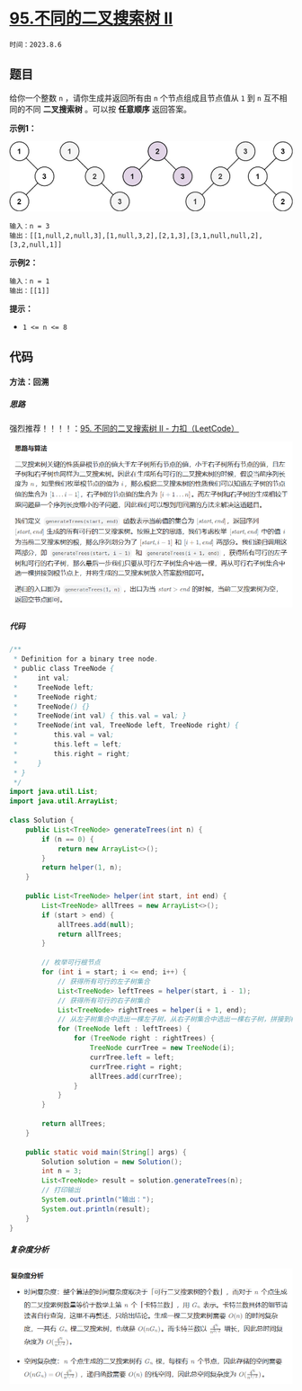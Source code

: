 # [95.不同的二叉搜索树 II](https://leetcode.cn/problems/restore-ip-addresses/)

`时间：2023.8.6`

## 题目

给你一个整数 `n` ，请你生成并返回所有由 `n` 个节点组成且节点值从 `1` 到 `n` 互不相同的不同 **二叉搜索树** 。可以按 **任意顺序** 返回答案。

**示例1：**

![example](pictures/example.jpg)

```
输入：n = 3
输出：[[1,null,2,null,3],[1,null,3,2],[2,1,3],[3,1,null,null,2],[3,2,null,1]]
```

**示例2：**

```
输入：n = 1
输出：[[1]]
```

**提示：**

- `1 <= n <= 8`

## 代码

#### 方法：回溯

##### 思路

强烈推荐！！！！：[95. 不同的二叉搜索树 II - 力扣（LeetCode）](https://leetcode.cn/problems/unique-binary-search-trees-ii/solutions/339143/bu-tong-de-er-cha-sou-suo-shu-ii-by-leetcode-solut/)

![1](pictures/1.png)

##### 代码

```java
/**
 * Definition for a binary tree node.
 * public class TreeNode {
 *     int val;
 *     TreeNode left;
 *     TreeNode right;
 *     TreeNode() {}
 *     TreeNode(int val) { this.val = val; }
 *     TreeNode(int val, TreeNode left, TreeNode right) {
 *         this.val = val;
 *         this.left = left;
 *         this.right = right;
 *     }
 * }
 */
import java.util.List;
import java.util.ArrayList;

class Solution {
    public List<TreeNode> generateTrees(int n) {
        if (n == 0) {
            return new ArrayList<>();
        }
        return helper(1, n);
    }

    public List<TreeNode> helper(int start, int end) {
        List<TreeNode> allTrees = new ArrayList<>();
        if (start > end) {
            allTrees.add(null);
            return allTrees;
        }

        // 枚举可行根节点
        for (int i = start; i <= end; i++) {
            // 获得所有可行的左子树集合
            List<TreeNode> leftTrees = helper(start, i - 1);
            // 获得所有可行的右子树集合
            List<TreeNode> rightTrees = helper(i + 1, end);
            // 从左子树集合中选出一棵左子树，从右子树集合中选出一棵右子树，拼接到根节点上
            for (TreeNode left : leftTrees) {
                for (TreeNode right : rightTrees) {
                    TreeNode currTree = new TreeNode(i);
                    currTree.left = left;
                    currTree.right = right;
                    allTrees.add(currTree);
                }
            }
        }

        return allTrees;
    }

    public static void main(String[] args) {
        Solution solution = new Solution();
        int n = 3;
        List<TreeNode> result = solution.generateTrees(n);
        // 打印输出
        System.out.println("输出：");
        System.out.println(result);
    }
}
```

##### 复杂度分析

![2](pictures/2.png)